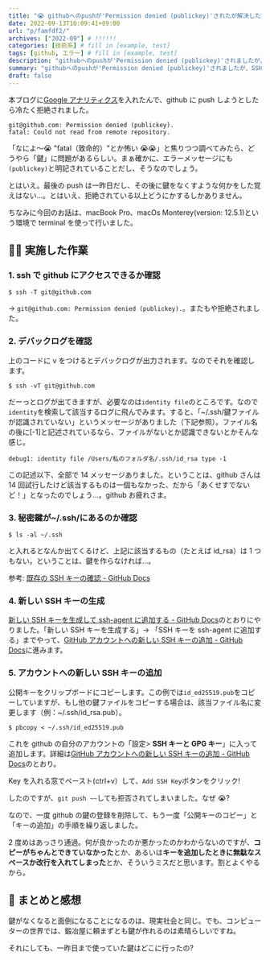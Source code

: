```yaml
---
title: "😭 githubへのpushが'Permission denied (publickey)'されたが解決した話"
date: 2022-09-13T10:09:41+09:00
url: "p/famfdf2/"
archives: ["2022-09"] # !!!!!!
categories: [技術系] # fill in [example, test]
tags: [github, エラー] # fill in [example, test]
description: "githubへのpushが'Permission denied (publickey)'されましたが、SSHキーを登録しgithubに追加したことで解決できました。" # add description
summary: "githubへのpushが'Permission denied (publickey)'されましたが、SSHキーを登録しgithubに追加したことで解決できました。"
draft: false
---
```


本ブログに[Google アナリティクス](https://analytics.google.com)を入れたんで、github に push しようとしたら冷たく拒絶されました。

```
git@github.com: Permission denied (publickey).
fatal: Could not read from remote repository.
```

「なによ〜😭 "fatal（致命的）"とか怖い 😭😭」と焦りつつ調べてみたら、どうやら「鍵」に問題があるらしい。まぁ確かに、エラーメッセージにも`(publickey)`と明記されていることだし、そうなのでしょう。

とはいえ。最後の push は一昨日だし、その後に鍵をなくすような何かをした覚えはない…。とはいえ、拒絶されている以上どうにかするしかありません。

ちなみに今回のお話は、macBook Pro、macOs Monterey(version: 12.5.1)という環境で terminal を使って行いました。

## 👷‍♀️ 実施した作業

### 1. ssh で github にアクセスできるか確認

```
$ ssh -T git@github.com
```

-> `git@github.com: Permission denied (publickey).`。またもや拒絶されました。

### 2. デバックログを確認

上のコードに v をつけるとデバックログが出力されます。なのでそれを確認します。

```
$ ssh -vT git@github.com
```

だーっとログが出てきますが、必要なのは`identity file`のところです。なので`identity`を検索して該当するログに飛んでみます。すると、「~/.ssh/鍵ファイルが認識されていない」というメッセージがありました（下記参照）。ファイル名の後に[-1]と記述されているなら、ファイルがないとか認識できないとかそんな感じ。

```
debug1: identity file /Users/私のフォルダ名/.ssh/id_rsa type -1
```

この記述以下、全部で 14 メッセージありました。ということは、github さんは 14 回試行したけど該当するものは一個もなかった、だから「あくせすでないど！」となったのでしょう…。github お疲れさま。

### 3. 秘密鍵が~/.ssh/にあるのか確認

```
$ ls -al ~/.ssh
```

と入れるとなんか出てくるけど、上記に該当するもの（たとえば id_rsa）は 1 つもない。ということは、鍵を作らなければ…。

参考: [既存の SSH キーの確認 \- GitHub Docs](https://docs.github.com/ja/authentication/connecting-to-github-with-ssh/checking-for-existing-ssh-keys)

### 4. 新しい SSH キーの生成

[新しい SSH キーを生成して ssh\-agent に追加する \- GitHub Docs](https://docs.github.com/ja/authentication/connecting-to-github-with-ssh/generating-a-new-ssh-key-and-adding-it-to-the-ssh-agent)のとおりにやりました。「新しい SSH キーを生成する」-> 「SSH キーを ssh-agent に追加する」までやって、[GitHub アカウントへの新しい SSH キーの追加 \- GitHub Docs](https://docs.github.com/ja/authentication/connecting-to-github-with-ssh/adding-a-new-ssh-key-to-your-github-account)に進みます。

### 5. アカウントへの新しい SSH キーの追加

公開キーをクリップボードにコピーします。この例では`id_ed25519.pub`をコピーしていますが、もし他の鍵ファイルをコピーする場合は、該当ファイル名に変更します（例：~/.ssh/id_rsa.pub）。

```
$ pbcopy < ~/.ssh/id_ed25519.pub
```

これを github の自分のアカウントの「設定> **SSH キーと GPG キー**」に入って追加します。詳細は[GitHub アカウントへの新しい SSH キーの追加 \- GitHub Docs](https://docs.github.com/ja/authentication/connecting-to-github-with-ssh/adding-a-new-ssh-key-to-your-github-account)のとおり。

Key を入れる窓でペースト(ctrl+v）して、`Add SSH Key`ボタンをクリック!

したのですが、`git push ~~`しても拒否されてしまいました。なぜ 😭?

なので、一度 github の鍵の登録を削除して、もう一度「公開キーのコピー」と「キーの追加」の手順を繰り返しました。

2 度めはあっさり通過。何が良かったのか悪かったのかわからないのですが、**コピーがちゃんとできていなかった**とか、あるいは**キーを追加したときに無駄なスペースか改行を入れてしまった**とか、そういうミスだと思います。割とよくやるから。

## 🐸 まとめと感想

鍵がなくなると面倒になることになるのは、現実社会と同じ。でも、コンピューターの世界では、鍛冶屋に頼まずとも鍵が作れるのは素晴らしいですね。

それにしても、一昨日まで使っていた鍵はどこに行ったの?
